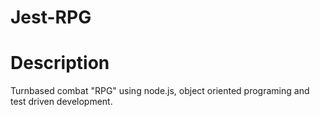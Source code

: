 # Jest-RPG

# Description
Turnbased combat "RPG" using node.js, object oriented programing and test driven development. 
